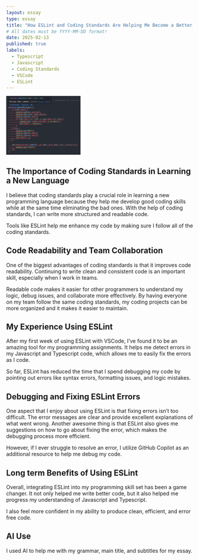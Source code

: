 ```yaml
---
layout: essay
type: essay
title: "How ESLint and Coding Standards Are Helping Me Become a Better Programmer"
# All dates must be YYYY-MM-DD format!
date: 2025-02-13
published: true
labels:
  - Typescript
  - Javascript
  - Coding Standards
  - VSCode
  - ESLint
---
```


<img width="200px" class="rounded float-start pe-4" src="../img/code.png">

## The Importance of Coding Standards in Learning a New Language

I believe that coding standards play a crucial role in learning a new programming language because they help me develop good coding skills while at the same time eliminating the bad ones. With the help of coding standards, I can write more structured and readable code. 

Tools like ESLint help me enhance my code by making sure I follow all of the coding standards. 


## Code Readability and Team Collaboration

One of the biggest advantages of coding standards is that it improves code readability. Continuing to write clean and consistent code is an important skill, especially when I work in teams. 

Readable code makes it easier for other programmers to understand my logic, debug issues, and collaborate more effectively. By having everyone on my team follow the same coding standards, my coding projects can be more organized and it makes it easier to maintain. 


## My Experience Using ESLint

After my first week of using ESLint with VSCode, I’ve found it to be an amazing tool for my programming assignments. It helps me detect errors in my Javascript and Typescript code, which allows me to easily fix the errors as I code. 

So far, ESLint has reduced the time that I spend debugging my code by pointing out errors like syntax errors, formatting issues, and logic mistakes.

## Debugging and Fixing ESLint Errors

One aspect that I enjoy about using ESLint is that fixing errors isn’t too difficult. The error messages are clear and provide excellent explanations of what went wrong. Another awesome thing is that ESLint also gives me suggestions on how to go about fixing the error, which makes the debugging process more efficient. 

However, if I ever struggle to resolve an error, I utilize GitHub Copilot as an additional resource to help me debug my code. 


## Long term Benefits of Using ESLint

Overall, integrating ESLint into my programming skill set has been a game changer. It not only helped me write better code, but it also helped me progress my understanding of Javascript and Typescript. 

I also feel more confident in my ability to produce clean, efficient, and error free code.

## AI Use

I used AI to help me with my grammar, main title, and subtitles for my essay.
